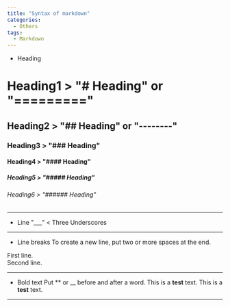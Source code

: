 ```yaml
---
title: "Syntax of markdown"
categories:
  - Others
tags:
  - Markdown
---
```


- Heading
# Heading1  > "# Heading" or "========="
## Heading2 > "## Heading" or "--------"
### Heading3 > "### Heading"
#### Heading4 > "#### Heading"
##### Heading5 > "##### Heading"
###### Heading6 > "###### Heading"

___

- Line
"___" < Three Underscores 

___

- Line breaks
To create a new line, put two or more spaces at the end.

First line.  
Second line.

___


- Bold text
Put ** or __ before and after a word.
This is a **test** text.
This is a __test__ text.

___